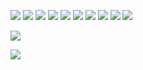 <img src="https://img.shields.io/badge/C%23-239120?style=for-the-badge&logo=c-sharp&logoColor=white"/> <img src="https://img.shields.io/badge/C%2B%2B-00599C?style=for-the-badge&logo=c%2B%2B&logoColor=white"/>
<img src="https://img.shields.io/badge/CSS3-1572B6?style=for-the-badge&logo=css3&logoColor=white"/>
<img src="https://img.shields.io/badge/HTML5-E34F26?style=for-the-badge&logo=html5&logoColor=white"/>
<img src="https://img.shields.io/badge/Python-FFD43B?style=for-the-badge&logo=python&logoColor=blue"/>
<img src="https://img.shields.io/badge/.NET-512BD4?style=for-the-badge&logo=dotnet&logoColor=white"/>
<img src="https://img.shields.io/badge/Unity-100000?style=for-the-badge&logo=unity&logoColor=white"/>
<img src="https://img.shields.io/badge/VS-5C2D91?style=for-the-badge&logo=visual%20studio&logoColor=white"/> <img src="https://img.shields.io/badge/VSCode-0078D4?style=for-the-badge&logo=visual%20studio%20code&logoColor=white"/>
<img src="https://img.shields.io/badge/MongoDB-4EA94B?style=for-the-badge&logo=mongodb&logoColor=white"/>
<p><img src="https://github-profile-summary-cards.vercel.app/api/cards/profile-details?username=DrDetective&theme=tokyonight"/></p>
<p><img src="https://github-readme-stats.vercel.app/api/top-langs/?username=DrDetective&theme=tokyonight&layout=compact"/></p>
<!--shrek<p><img align='center' src="https://github-readme-stats-git-masterrstaa-rickstaa.vercel.app/api?username=DrDetective&theme=tokyonight"/></p>-->
